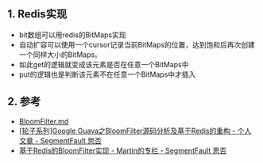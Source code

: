 
## 1. Redis实现

- bit数组可以用redis的BitMaps实现
- 自动扩容可以使用一个cursor记录当前BitMaps的位置，达到饱和后再次创建一个同样大小的BitMaps。
- 如此get的逻辑就变成该元素是否在任意一个BitMaps中
- put的逻辑也是判断该元素不在任意一个BitMaps中才插入


## 2. 参考
- [BloomFilter.md](../../Algorithm/BloomFilter.md)
- [\[轮子系列\]Google Guava之BloomFilter源码分析及基于Redis的重构 \- 个人文章 \- SegmentFault 思否](https://segmentfault.com/a/1190000012620152)
- [基于Redis的BloomFilter实现 \- Martin的专栏 \- SegmentFault 思否](https://segmentfault.com/a/1190000017370384)
